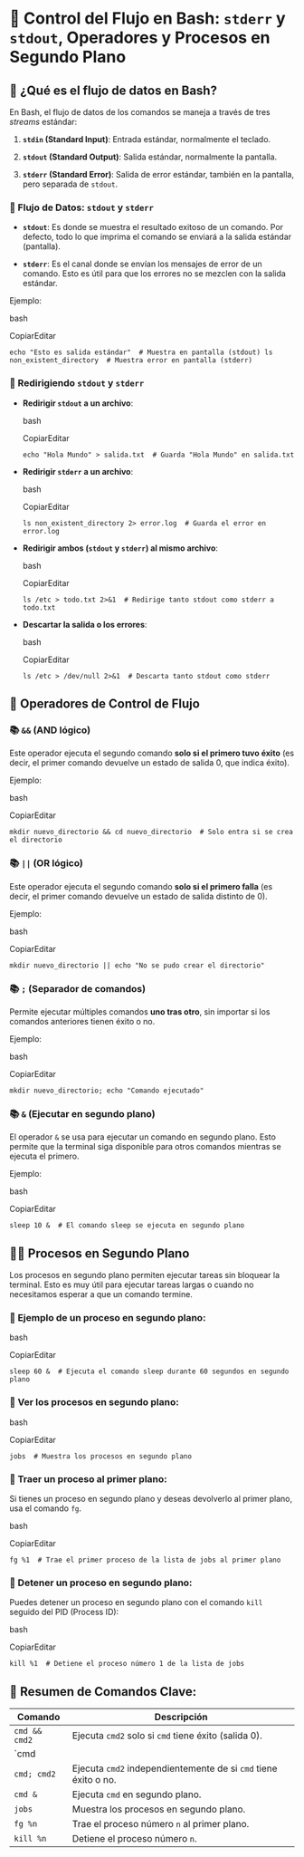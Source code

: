 # 🧠 Control del Flujo en Bash: `stderr` y `stdout`, Operadores y Procesos en Segundo Plano

## 📑 ¿Qué es el flujo de datos en Bash?

En Bash, el flujo de datos de los comandos se maneja a través de tres _streams_ estándar:

1. **`stdin` (Standard Input)**: Entrada estándar, normalmente el teclado.
    
2. **`stdout` (Standard Output)**: Salida estándar, normalmente la pantalla.
    
3. **`stderr` (Standard Error)**: Salida de error estándar, también en la pantalla, pero separada de `stdout`.
    

### 🔄 Flujo de Datos: `stdout` y `stderr`

- **`stdout`**: Es donde se muestra el resultado exitoso de un comando. Por defecto, todo lo que imprima el comando se enviará a la salida estándar (pantalla).
    
- **`stderr`**: Es el canal donde se envían los mensajes de error de un comando. Esto es útil para que los errores no se mezclen con la salida estándar.
    

Ejemplo:

bash

CopiarEditar

`echo "Esto es salida estándar"  # Muestra en pantalla (stdout) ls non_existent_directory  # Muestra error en pantalla (stderr)`

### 🎯 Redirigiendo `stdout` y `stderr`

- **Redirigir `stdout` a un archivo**:
    
    bash
    
    CopiarEditar
    
    `echo "Hola Mundo" > salida.txt  # Guarda "Hola Mundo" en salida.txt`
    
- **Redirigir `stderr` a un archivo**:
    
    bash
    
    CopiarEditar
    
    `ls non_existent_directory 2> error.log  # Guarda el error en error.log`
    
- **Redirigir ambos (`stdout` y `stderr`) al mismo archivo**:
    
    bash
    
    CopiarEditar
    
    `ls /etc > todo.txt 2>&1  # Redirige tanto stdout como stderr a todo.txt`
    
- **Descartar la salida o los errores**:
    
    bash
    
    CopiarEditar
    
    `ls /etc > /dev/null 2>&1  # Descarta tanto stdout como stderr`
    

## 🔄 Operadores de Control de Flujo

### 📚 `&&` (AND lógico)

Este operador ejecuta el segundo comando **solo si el primero tuvo éxito** (es decir, el primer comando devuelve un estado de salida 0, que indica éxito).

Ejemplo:

bash

CopiarEditar

`mkdir nuevo_directorio && cd nuevo_directorio  # Solo entra si se crea el directorio`

### 📚 `||` (OR lógico)

Este operador ejecuta el segundo comando **solo si el primero falla** (es decir, el primer comando devuelve un estado de salida distinto de 0).

Ejemplo:

bash

CopiarEditar

`mkdir nuevo_directorio || echo "No se pudo crear el directorio"`

### 📚 `;` (Separador de comandos)

Permite ejecutar múltiples comandos **uno tras otro**, sin importar si los comandos anteriores tienen éxito o no.

Ejemplo:

bash

CopiarEditar

`mkdir nuevo_directorio; echo "Comando ejecutado"`

### 📚 `&` (Ejecutar en segundo plano)

El operador `&` se usa para ejecutar un comando en segundo plano. Esto permite que la terminal siga disponible para otros comandos mientras se ejecuta el primero.

Ejemplo:

bash

CopiarEditar

`sleep 10 &  # El comando sleep se ejecuta en segundo plano`

## 🏃‍♂️ Procesos en Segundo Plano

Los procesos en segundo plano permiten ejecutar tareas sin bloquear la terminal. Esto es muy útil para ejecutar tareas largas o cuando no necesitamos esperar a que un comando termine.

### 🎯 Ejemplo de un proceso en segundo plano:

bash

CopiarEditar

`sleep 60 &  # Ejecuta el comando sleep durante 60 segundos en segundo plano`

### 🎯 Ver los procesos en segundo plano:

bash

CopiarEditar

`jobs  # Muestra los procesos en segundo plano`

### 🎯 Traer un proceso al primer plano:

Si tienes un proceso en segundo plano y deseas devolverlo al primer plano, usa el comando `fg`.

bash

CopiarEditar

`fg %1  # Trae el primer proceso de la lista de jobs al primer plano`

### 🎯 Detener un proceso en segundo plano:

Puedes detener un proceso en segundo plano con el comando `kill` seguido del PID (Process ID):

bash

CopiarEditar

`kill %1  # Detiene el proceso número 1 de la lista de jobs`

## 🧩 Resumen de Comandos Clave:

|Comando|Descripción|
|---|---|
|`cmd && cmd2`|Ejecuta `cmd2` solo si `cmd` tiene éxito (salida 0).|
|`cmd||
|`cmd; cmd2`|Ejecuta `cmd2` independientemente de si `cmd` tiene éxito o no.|
|`cmd &`|Ejecuta `cmd` en segundo plano.|
|`jobs`|Muestra los procesos en segundo plano.|
|`fg %n`|Trae el proceso número `n` al primer plano.|
|`kill %n`|Detiene el proceso número `n`.|